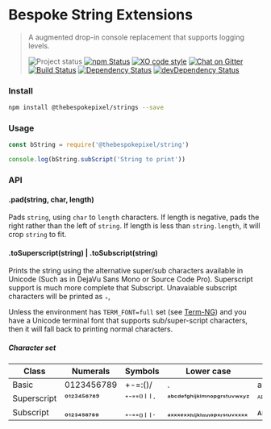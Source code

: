 # Bespoke String Extensions  
>A augmented drop-in console replacement that supports logging levels. 
>
>![Project status][project-badge]
[![npm Status][npm-badge]][npm]
[![XO code style][xo-badge]][xo]
[![Chat on Gitter][gitter-badge]][gitter]  
[![Build Status][build-badge]][travis]
[![Dependency Status][david-badge]][david]
[![devDependency Status][david-dev-badge]][david-dev]

### Install

```sh
npm install @thebespokepixel/strings --save
```

### Usage

```js
const bString = require('@thebespokepixel/string')

console.log(bString.subScript('String to print'))
```

### API

#### .pad(string, char, length)

Pads `string`, using `char` to `length` characters. If length is negative, pads the right rather than the left of `string`. If length is less than `string.length`, it will crop `string` to fit.

#### .toSuperscript(string) | .toSubscript(string)

Prints the string using the alternative super/sub characters available in Unicode (Such as in DejaVu Sans Mono or Source Code Pro). Superscript support is much more complete that Subscript. Unavaiable subscript characters will be printed as `ₓ`, 

Unless the environment has `TERM_FONT=full` set (see [Term-NG][termNG]) and you have a Unicode terminal font that supports sub/super-script characters, then it will fall back to printing normal characters.

##### Character set

| Class       | Numerals   | Symbols   | Lower case                 | Upper case                 |
|-------------|------------|-----------|----------------------------|----------------------------|
| Basic       | 0123456789 | +-=:()/|. | abcdefghijklmnopqrstuvwxyz | ABCDEFGHIJKLMNOPQRSTUVWXYZ | 
| Superscript | ⁰¹²³⁴⁵⁶⁷⁸⁹ | ⁺⁻⁼⁼⁽⁾╵╵⋅ | ᵃᵇᶜᵈᵉᶠᵍʰⁱʲᵏˡᵐⁿᵒᵖᵍʳˢᵗᵘᵛʷˣʸᶻ | ᴬᴮᶜᴰᴱᶠᴳᴴᴵᴶᴷᴸᴹᴺᴼᴾᴼᴿˢᵀᵁⱽᵂˣʸᶻ |
| Subscript   | ₀₁₂₃₄₅₆₇₈₉ | ₊₋₌₌₍₎╷╷. | ₐₓₓₓₑₓₓₕᵢⱼₖₗₘₙₒₚₓᵣₛₜᵤᵥₓₓₓₓ | ᴀʙcᴅᴇꜰɢʜɪᴊᴋʟᴍɴᴏᴘǫʀꜱᴛᴜᴠᴡxʏᴢ |

[termNG]: https://www.npmjs.com/package/term-ng

[project-badge]: http://img.shields.io/badge/status-alpha-red.svg?style=flat
[build-badge]: http://img.shields.io/travis/MarkGriffiths/string.svg?branch=master&style=flat
[david-badge]: http://img.shields.io/david/MarkGriffiths/string.svg?style=flat
[david-dev-badge]: http://img.shields.io/david/dev/MarkGriffiths/string.svg?style=flat
[npm-badge]: https://img.shields.io/npm/v/string.svg?style=flat
[xo-badge]: https://img.shields.io/badge/code_style-XO-5ed9c7.svg
[gitter-badge]: https://badges.gitter.im/MarkGriffiths/help.svg

[travis]: https://travis-ci.org/MarkGriffiths/string
[david]: https://david-dm.org/MarkGriffiths/string
[david-dev]: https://david-dm.org/MarkGriffiths/string#info=devDependencies
[npm]: https://www.npmjs.com/package/@thebespokepixel/string
[xo]: https://github.com/sindresorhus/xo
[gitter]: https://gitter.im/MarkGriffiths/help?utm_source=badge&utm_medium=badge&utm_campaign=pr-badge&utm_content=badge
